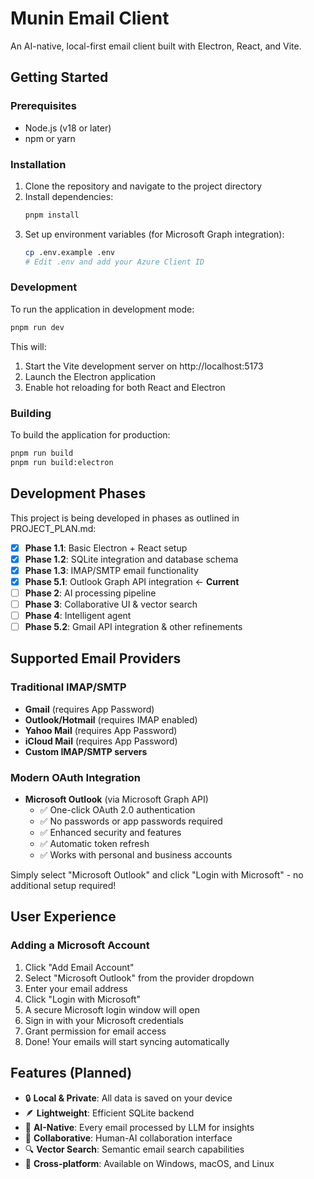 # Munin Email Client

An AI-native, local-first email client built with Electron, React, and Vite.

## Getting Started

### Prerequisites

- Node.js (v18 or later)
- npm or yarn

### Installation

1. Clone the repository and navigate to the project directory
2. Install dependencies:
   ```bash
   pnpm install
   ```
3. Set up environment variables (for Microsoft Graph integration):
   ```bash
   cp .env.example .env
   # Edit .env and add your Azure Client ID
   ```

### Development

To run the application in development mode:

```bash
pnpm run dev
```

This will:
1. Start the Vite development server on http://localhost:5173
2. Launch the Electron application
3. Enable hot reloading for both React and Electron

### Building

To build the application for production:

```bash
pnpm run build
pnpm run build:electron
```

## Development Phases

This project is being developed in phases as outlined in PROJECT_PLAN.md:

- [x] **Phase 1.1**: Basic Electron + React setup
- [x] **Phase 1.2**: SQLite integration and database schema
- [x] **Phase 1.3**: IMAP/SMTP email functionality
- [x] **Phase 5.1**: Outlook Graph API integration ← **Current**
- [ ] **Phase 2**: AI processing pipeline
- [ ] **Phase 3**: Collaborative UI & vector search
- [ ] **Phase 4**: Intelligent agent
- [ ] **Phase 5.2**: Gmail API integration & other refinements

## Supported Email Providers

### Traditional IMAP/SMTP
- **Gmail** (requires App Password)
- **Outlook/Hotmail** (requires IMAP enabled)
- **Yahoo Mail** (requires App Password)
- **iCloud Mail** (requires App Password)
- **Custom IMAP/SMTP servers**

### Modern OAuth Integration
- **Microsoft Outlook** (via Microsoft Graph API)
  - ✅ One-click OAuth 2.0 authentication
  - ✅ No passwords or app passwords required
  - ✅ Enhanced security and features
  - ✅ Automatic token refresh
  - ✅ Works with personal and business accounts

Simply select "Microsoft Outlook" and click "Login with Microsoft" - no additional setup required!

## User Experience

### Adding a Microsoft Account
1. Click "Add Email Account"
2. Select "Microsoft Outlook" from the provider dropdown
3. Enter your email address
4. Click "Login with Microsoft"
5. A secure Microsoft login window will open
6. Sign in with your Microsoft credentials
7. Grant permission for email access
8. Done! Your emails will start syncing automatically

## Features (Planned)

- 🔒 **Local & Private**: All data is saved on your device
- 🪶 **Lightweight**: Efficient SQLite backend
- 🤖 **AI-Native**: Every email processed by LLM for insights
- 🤝 **Collaborative**: Human-AI collaboration interface
- 🔍 **Vector Search**: Semantic email search capabilities
- 📱 **Cross-platform**: Available on Windows, macOS, and Linux 